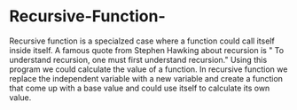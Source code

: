 # Recursive-Function-
Recursive function is a specialzed case where a function could call itself inside itself. 
A famous quote from Stephen Hawking about recursion is " To understand recursion, one must first understand recursion."  Using this program we could calculate the value of a function. In recursive function we replace the independent variable with a new variable and create a function that come up with a base value and could use itself to calculate its own value. 
